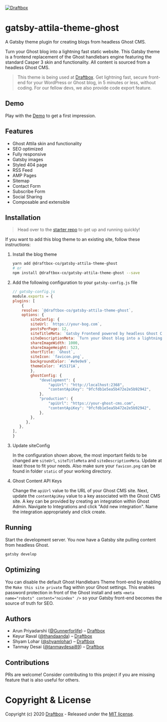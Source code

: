 [![Draftbox](https://res.cloudinary.com/thinkcdnimages/image/upload/v1589291053/Draftbox/draftbox-for-github.svg)](https://draftbox.co)

# gatsby-attila-theme-ghost

A Gatsby theme plugin for creating blogs from headless Ghost CMS. 

Turn your Ghost blog into a lightning fast static website. This Gatsby theme is a frontend replacement of the Ghost handlebars engine featuring the standard Casper 3 skin and functionality. All content is sourced from a headless Ghost CMS.


> This theme is being used at [Draftbox](https://draftbox.co). Get lightning fast, secure front-end for your WordPress or Ghost blog, in 5 minutes or less, without coding. For our fellow devs, we also provide code export feature.

## Demo

Play with the [Demo](https://ghost-attila.draftbox.co/) to get a first impression.


## Features

- Ghost Attila skin and functionality
- SEO optimized
- Fully responsive
- Gatsby images
- Styled 404 page
- RSS Feed
- AMP Pages
- Sitemap
- Contact Form
- Subscribe Form
- Social Sharing
- Composable and extensible


## Installation

> Head over to the [starter repo](https://github.com/draftbox-co/gatsby-attila-theme-starter) to get up and running quickly! 


If you want to add this blog theme to an existing site, follow these instructions:

1. Install the blog theme

    ```bash
    yarn add @draftbox-co/gatsby-attila-theme-ghost
    # or
    npm install @draftbox-co/gatsby-attila-theme-ghost --save
    ```

2. Add the following configuration to your `gatsby-config.js` file

    ```js
    // gatsby-config.js
    module.exports = {
    plugins: [
        {
        resolve: `@draftbox-co/gatsby-attila-theme-ghost`,
        options: {
            siteConfig: {
            siteUrl: `https://your-bog.com`,
            postsPerPage: 12,
            siteTitleMeta: `Gatsby Frontend powered by headless Ghost CMS`,
            siteDescriptionMeta: `Turn your Ghost blog into a lightning fast static website with Gatsby`, 
            shareImageWidth: 1000,
            shareImageHeight: 523,
            shortTitle: `Ghost`,
            siteIcon: `favicon.png`,
            backgroundColor: `#e9e9e9`,
            themeColor: `#15171A`,
            },
            ghostConfig: {
                "development": {
                    "apiUrl": "http://localhost:2368",
                    "contentApiKey": "9fcfdb1e5ea5b472e2e5b92942",
                },
                "production": {
                    "apiUrl": "https://your-ghost-cms.com",
                    "contentApiKey": "9fcfdb1e5ea5b472e2e5b92942",
                },
            },
          },
       },
    ],  
    }
    ```

3. Update siteConfig

    In the configuration shown above, the most important fields to be changed are `siteUrl`, `siteTitleMeta` and      `siteDescriptionMeta`. Update at least those to fit your needs. Also make sure your `favicon.png` can be found in folder `static` of your working directory.

4. Ghost Content API Keys

    Change the `apiUrl` value to the URL of your Ghost CMS site. Next, update the `contentApiKey` value to a key associated with the Ghost CMS site. A key can be provided by creating an integration within Ghost Admin. Navigate to Integrations and click "Add new integration". Name the integration appropriately and click create.



## Running

Start the development server. You now have a Gatsby site pulling content from headless Ghost.

```bash
gatsby develop
```


## Optimizing

You can disable the default Ghost Handlebars Theme front-end by enabling the `Make this site private` flag within your Ghost settings. This enables password protection in front of the Ghost install and sets `<meta name="robots" content="noindex" />` so your Gatsby front-end becomes the source of truth for SEO.

## Authors
- Arun Priyadarshi ([@Gunnerforlife](https://github.com/Gunnerforlife)) – [Draftbox](https://draftbox.co)
- Keyur Raval ([@thandaanda](https://github.com/thandaanda)) – [Draftbox](https://draftbox.co)
- Shyam Lohar ([@shyamlohar](https://github.com/shyamlohar)) – [Draftbox](https://draftbox.co)
- Tanmay Desai ([@tanmaydesai89](https://github.com/tanmaydesai89)) – [Draftbox](https://draftbox.co)

## Contributions
PRs are welcome! Consider contributing to this project if you are missing feature that is also useful for others.

# Copyright & License

Copyright (c) 2020 [Draftbox](https://draftbox.co) - Released under the [MIT license](LICENSE).
